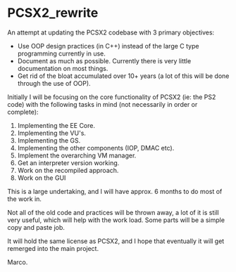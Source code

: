 # PCSX2_rewrite

An attempt at updating the PCSX2 codebase with 3 primary objectives:

* Use OOP design practices (in C++) instead of the large C type programming currently in use.
* Document as much as possible. Currently there is very little documentation on most things.
* Get rid of the bloat accumulated over 10+ years (a lot of this will be done through the use of OOP).

Initially I will be focusing on the core functionality of PCSX2 (ie: the PS2 code) with the following tasks in mind (not necessarily in order or complete):

1. Implementing the EE Core.
2. Implementing the VU's.
3. Implementing the GS.
4. Implementing the other components (IOP, DMAC etc).
5. Implement the overarching VM manager.
6. Get an interpreter version working.
7. Work on the recompiled approach.
8. Work on the GUI

This is a large undertaking, and I will have approx. 6 months to do most of the work in.

Not all of the old code and practices will be thrown away, a lot of it is still very useful, which will help with the work load.
Some parts will be a simple copy and paste job.

It will hold the same license as PCSX2, and I hope that eventually it will get remerged into the main project.

Marco.